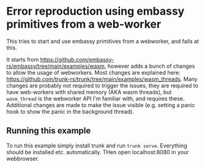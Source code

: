 # Error reproduction using embassy primitives from a web-worker

This tries to start and use embassy primitives from a webworker, and fails at this.

It starts from https://github.com/embassy-rs/embassy/tree/main/examples/wasm, however adds a bunch of changes to allow the usage of webworkers.
Most changes are explained here: https://github.com/trunk-rs/trunk/tree/main/examples/wasm_threads.
Many changes are probably not required to trigger the issues, they are required to have web-workers with shared memory (AKA wasm threads), but `wasm_thread` is the webworker API I'm familiar with, and requires these.
Additional changes are made to make the issue visible (e.g. setting a panic hook to show the panic in the background thread).

## Running this example

To run this example simply install trunk and run `trunk serve`. Everything should be installed etc. automatically. THen open localhost:8080 in your webbrowser.
